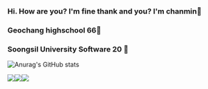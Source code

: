 ### Hi. How are you? I'm fine thank and you? I'm chanmin👋

### Geochang highschool 66🏨
### Soongsil University Software 20 🏬



![Anurag's GitHub stats](https://github-readme-stats.vercel.app/api?username=chanmin-00&show_icons=true&theme=radical)

<img src="https://img.shields.io/badge/cplusplus-00599C?style=flat-square&logo=cplusplus&logoColor=white"/><img src="https://img.shields.io/badge/c-A8B9CC?style=flat-square&logo=c&logoColor=white"/><img src="https://img.shields.io/badge/java-007396?style=for-the-badge&logo=java&logoColor=white">

<!--
**chanmin-00/chanmin-00** is a ✨ _special_ ✨ repository because its `README.md` (this file) appears on your GitHub profile.

Here are some ideas to get you started:

- 🔭 I’m currently working on ...
- 🌱 I’m currently learning ...
- 👯 I’m looking to collaborate on ...
- 🤔 I’m looking for help with ...
- 💬 Ask me about ...
- 📫 How to reach me: ...
- 😄 Pronouns: ...
- ⚡ Fun fact: ...
-->
